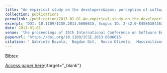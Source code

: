 ```yaml
---
title: "An empirical study on the developers&apos; perception of software coupling"
collection: publications
permalink: /publication/2013-01-01-An-empirical-study-on-the-developers-perception-of-software-coupling
excerpt: 'DOI: 10.1109/ICSE.2013.6606615, Scopus ID: 2-s2.0-84886384362, Cited by: 68'
date: 2013-01-01
venue: 'the proceedings of 35th International Conference on Software Engineering, ICSE &apos;13, San Francisco, CA, USA, May 18-26, 2013'
paperurl: 'https://doi.org/10.1109/ICSE.2013.6606615'
citation: ' Gabriele Bavota,  Bogdan Dit,  Rocco Oliveto,  Massimiliano Di Penta,  Denys Poshyvanyk,  Andrea De Lucia, &quot;An empirical study on the developers&amp;apos; perception of software coupling.&quot; the proceedings of 35th International Conference on Software Engineering, ICSE &amp;apos;13, San Francisco, CA, USA, May 18-26, 2013, 2013.'
---
```

[Bibtex](https://dblp.org/rec/bib/conf/icse/BavotaDOPPL13)

[Access paper here](https://doi.org/10.1109/ICSE.2013.6606615){:target="_blank"}
